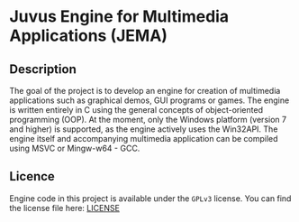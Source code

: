 # Juvus Engine for Multimedia Applications (JEMA)
## Description
The goal of the project is to develop an engine for creation of multimedia applications such as graphical demos, GUI programs or games. The engine is written entirely in C using the general concepts of object-oriented programming (OOP). At the moment, only the Windows platform (version 7 and higher) is supported, as the engine actively uses the Win32API. The engine itself and accompanying multimedia application can be compiled using MSVC or Mingw-w64 - GCC.

## Licence
Engine code in this project is available under the `GPLv3` license. You can find the license file here: [LICENSE](/LICENSE)